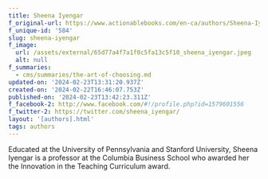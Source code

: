 ```yaml
---
title: Sheena Iyengar
f_original-url: https://www.actionablebooks.com/en-ca/authors/Sheena-Iyengar/
f_unique-id: '584'
slug: sheena-iyengar
f_image:
  url: /assets/external/65d77a4f7a1f0c5fa13c5f10_sheena_iyengar.jpeg
  alt: null
f_summaries:
  - cms/summaries/the-art-of-choosing.md
updated-on: '2024-02-23T13:31:20.937Z'
created-on: '2024-02-22T16:46:07.753Z'
published-on: '2024-02-23T13:42:23.311Z'
f_facebook-2: http://www.facebook.com/#!/profile.php?id=1579601556
f_twitter-2: https://twitter.com/sheena_iyengar/
layout: '[authors].html'
tags: authors
---
```


Educated at the University of Pennsylvania and Stanford University, Sheena Iyengar is a professor at the Columbia Business School who awarded her the Innovation in the Teaching Curriculum award.
